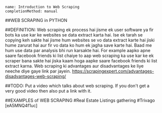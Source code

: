 ```ngMeta
name: Introduction to Web Scraping
completionMethod: manual
```

##WEB SCRAPING in PYTHON

##DEFINITION:
Web scraping ek process hai jisme ek user software ya fir bots ka use kar ke websites se data extract karta hai. Ise ek tarah se copying keh sakte hai jisme hum websites se vo data extract karte hai jiski hume zarurat hai aur fir vo data ko hum ek jagha save karte hai. Baad me hum use data par analysis bhi run karsakte hai.
For example aapko apne saare facebook friends ki list chaiye to aap web scraping ka use kar ke ek scraper bana sakte hai jiska kaam hoga aapke saare facebook friends ki list extract karna.
Web scraping ki advantages aur disadvantages ke liye neeche diye gaye link par jayein.
https://scrapingexpert.com/advantages-disadvantages-web-scraping/


##TODO: Put a video which talks about web scraping. If you don't get a very good video then also put a link with it.

##EXAMPLES of WEB SCRAPING
#Real Estate Listings gathering
#Trivago
[eA5MNQ4f1uc]
#
